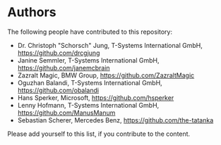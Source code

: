 # Authors

The following people have contributed to this repository:

* Dr. Christoph "Schorsch" Jung, T-Systems International GmbH, https://github.com/drcgjung
* Janine Semmler, T-Systems International GmbH, https://github.com/janemcbrain
* Zazralt Magic, BMW Group, https://github.com/ZazraltMagic
* Oguzhan Balandi, T-Systems International GmbH, https://github.com/obalandi
* Hans Sperker, Microsoft, https://github.com/hsperker
* Lenny Hofmann, T-Systems International GmbH, https://github.com/ManusManum
* Sebastian Scherer, Mercedes Benz, https://github.com/the-tatanka

Please add yourself to this list, if you contribute to the content.